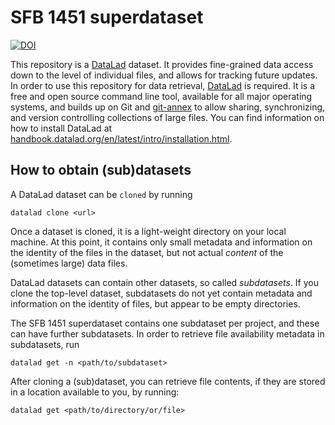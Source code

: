 # SFB 1451 superdataset

[![DOI](https://zenodo.org/badge/DOI/10.5281/zenodo.10556115.svg)](https://doi.org/10.5281/zenodo.10556115)

This repository is a [DataLad](https://www.datalad.org/) dataset. It
provides fine-grained data access down to the level of individual
files, and allows for tracking future updates. In order to use this
repository for data retrieval, [DataLad](https://www.datalad.org/) is
required. It is a free and open source command line tool, available
for all major operating systems, and builds up on Git and
[git-annex](https://git-annex.branchable.com/) to allow sharing,
synchronizing, and version controlling collections of large files. You
can find information on how to install DataLad at
[handbook.datalad.org/en/latest/intro/installation.html](http://handbook.datalad.org/en/latest/intro/installation.html).

## How to obtain (sub)datasets

A DataLad dataset can be `cloned` by running

```
datalad clone <url>
```

Once a dataset is cloned, it is a light-weight directory on your local
machine.  At this point, it contains only small metadata and
information on the identity of the files in the dataset, but not
actual *content* of the (sometimes large) data files.

DataLad datasets can contain other datasets, so called *subdatasets*.
If you clone the top-level dataset, subdatasets do not yet contain
metadata and information on the identity of files, but appear to be
empty directories.

The SFB 1451 superdataset contains one subdataset per project, and
these can have further subdatasets. In order to retrieve file
availability metadata in subdatasets, run

```
datalad get -n <path/to/subdataset>
```

After cloning a (sub)dataset, you can retrieve file contents, if they
are stored in a location available to you, by running:

```
datalad get <path/to/directory/or/file>
```
